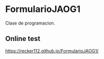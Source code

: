 # FormularioJAOG1
Clase de programacion.

## Online test
https://recker112.github.io/FormularioJAOG1/